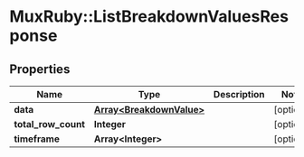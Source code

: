 # MuxRuby::ListBreakdownValuesResponse

## Properties
Name | Type | Description | Notes
------------ | ------------- | ------------- | -------------
**data** | [**Array&lt;BreakdownValue&gt;**](BreakdownValue.md) |  | [optional] 
**total_row_count** | **Integer** |  | [optional] 
**timeframe** | **Array&lt;Integer&gt;** |  | [optional] 


